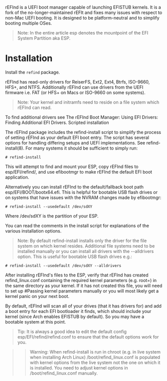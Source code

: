 <!-- TITLE: rEFInd -->
<!-- SUBTITLE: rEFInd as AOSC OS Bootloader -->

rEFInd is a UEFI boot manager capable of launching EFISTUB kernels. It is a fork of the no-longer-maintained rEFIt and fixes many issues with respect to non-Mac UEFI booting. It is designed to be platform-neutral and to simplify booting multiple OSes.

> Note: In the entire article esp denotes the mountpoint of the EFI System Partition aka ESP.

# Installation

Install the `refind` package.

rEFInd has read-only drivers for ReiserFS, Ext2, Ext4, Btrfs, ISO-9660, HFS+, and NTFS. Additionally rEFInd can use drivers from the UEFI firmware i.e. FAT (or HFS+ on Macs or ISO-9660 on some systems).

> Note: Your kernel and initramfs need to reside on a file system which rEFInd can read.

To find additional drivers see The rEFInd Boot Manager: Using EFI Drivers: Finding Additional EFI Drivers.
Scripted installation

The rEFInd package includes the refind-install script to simplify the process of setting rEFInd as your default EFI boot entry. The script has several options for handling differing setups and UEFI implementations. See refind-install(8). For many systems it should be sufficient to simply run:
```
# refind-install
```
This will attempt to find and mount your ESP, copy rEFInd files to esp/EFI/refind/, and use efibootmgr to make rEFInd the default EFI boot application.

Alternatively you can install rEFInd to the default/fallback boot path esp/EFI/BOOT/bootx64.efi. This is helpful for bootable USB flash drives or on systems that have issues with the NVRAM changes made by efibootmgr:

```
# refind-install --usedefault /dev/sdXY
```
Where /dev/sdXY is the partition of your ESP.

You can read the comments in the install script for explanations of the various installation options.

> Note: By default refind-install installs only the driver for the file system on which kernel resides. Additional file systems need to be installed manually or you can install all drivers with the --alldrivers option. This is useful for bootable USB flash drives e.g.:

```
# refind-install --usedefault /dev/sdXY --alldrivers
```

After installing rEFInd's files to the ESP, verify that rEFInd has created refind_linux.conf containing the required kernel parameters (e.g. root=) in the same directory as your kernel. If it has not created this file, you will need to set up #Passing kernel parameters manually or you will most likely get a kernel panic on your next boot.

By default, rEFInd will scan all of your drives (that it has drivers for) and add a boot entry for each EFI bootloader it finds, which should include your kernel (since Arch enables EFISTUB by default). So you may have a bootable system at this point.
> Tip: It is always a good idea to edit the default config esp/EFI/refind/refind.conf to ensure that the default options work for you.

>>Warning: When refind-install is run in chroot (e.g. in live system when installing Arch Linux) /boot/refind_linux.conf is populated with kernel options from the live system not the one on which it is installed. You need to adjust kernel options in /boot/refind_linux.conf manually.